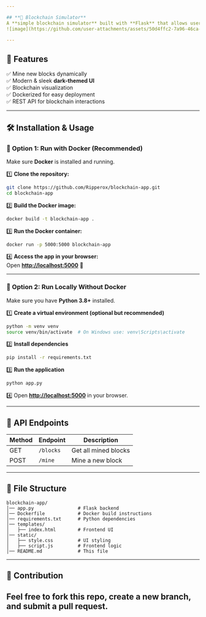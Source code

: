 ```yaml
---

## **📜 Blockchain Simulator**
A **simple blockchain simulator** built with **Flask** that allows users to mine new blocks dynamically. This project includes a **modern UI** and supports **Dockerization** for seamless deployment.  
![image](https://github.com/user-attachments/assets/50d4ffc2-7a96-46ca-a8f8-55983fc1eb1c)

---
```


## **🚀 Features**
✅ Mine new blocks dynamically  
✅ Modern & sleek **dark-themed UI**  
✅ Blockchain visualization  
✅ Dockerized for easy deployment  
✅ REST API for blockchain interactions  

---

## **🛠 Installation & Usage**

### **🔹 Option 1: Run with Docker (Recommended)**
Make sure **Docker** is installed and running.

1️⃣ **Clone the repository:**  
```sh
git clone https://github.com/Ripperox/blockchain-app.git
cd blockchain-app
```
  
2️⃣ **Build the Docker image:**  
```sh
docker build -t blockchain-app .
```

3️⃣ **Run the Docker container:**  
```sh
docker run -p 5000:5000 blockchain-app
```

4️⃣ **Access the app in your browser:**  
Open **[http://localhost:5000](http://localhost:5000)** 🚀  

---

### **🔹 Option 2: Run Locally Without Docker**
Make sure you have **Python 3.8+** installed.  

1️⃣ **Create a virtual environment (optional but recommended)**  
```sh
python -m venv venv
source venv/bin/activate  # On Windows use: venv\Scripts\activate
```

2️⃣ **Install dependencies**  
```sh
pip install -r requirements.txt
```

3️⃣ **Run the application**  
```sh
python app.py
```

4️⃣ Open **[http://localhost:5000](http://localhost:5000)** in your browser.

---

## **📡 API Endpoints**
| Method | Endpoint          | Description               |
|--------|------------------|---------------------------|
| GET    | `/blocks`        | Get all mined blocks      |
| POST   | `/mine`          | Mine a new block          |

---

## **📄 File Structure**
```
blockchain-app/
│── app.py                # Flask backend
│── Dockerfile            # Docker build instructions
│── requirements.txt      # Python dependencies
│── templates/
│   ├── index.html        # Frontend UI
│── static/
│   ├── style.css         # UI styling
│   ├── script.js         # Frontend logic
│── README.md             # This file
```

---


## **🤝 Contribution**
Feel free to **fork** this repo, create a new branch, and submit a **pull request**.  
---

